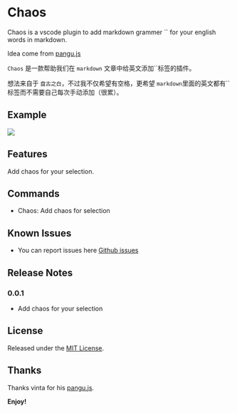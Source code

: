 # Chaos

Chaos is a vscode plugin to add markdown grammer `` for your english words in markdown.

Idea come from [pangu.js](https://github.com/vinta/pangu.js)

`Chaos` 是一款帮助我们在 `markdown` 文章中给英文添加``标签的插件。

想法来自于 `盘古之白`，不过我不仅希望有空格，更希望 `markdown`里面的英文都有``标签而不需要自己每次手动添加（很累）。


## Example

![](https://github.com/MyHerux/vscode-chaos/blob/master/images/chaos.gif)

## Features

Add chaos for your selection.

## Commands

- Chaos: Add chaos for selection

## Known Issues

- You can report issues here [Github issues](https://github.com/MyHerux/vscode-chaos/issues)

## Release Notes

### 0.0.1

- Add chaos for your selection

## License

Released under the [MIT License](https://opensource.org/licenses/MIT).

## Thanks

Thanks vinta for his [pangu.js](https://github.com/vinta/pangu.js).

**Enjoy!**
